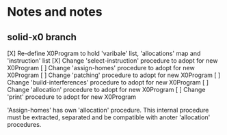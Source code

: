 # Notes and notes

## solid-x0 branch

   [X] Re-define X0Program to hold 'varibale' list, 'allocations' map and 'instruction' list
   [X] Change 'select-instruction' procedure to adopt for new X0Program
   [ ] Change 'assign-homes' procedure to adopt for new X0Program
   [ ] Change 'patching' procedure to adopt for new X0Program
   [ ] Change 'build-interferences' procedure to adopt for new X0Program
   [ ] Change 'allocation' procedure to adopt for new X0Program
   [ ] Change 'print' procedure to adopt for new X0Program

   'Assign-homes' has own 'allocation' procedure. This internal procedure must be extracted, separated and be compatible with anoter 'allocation' procedures.

